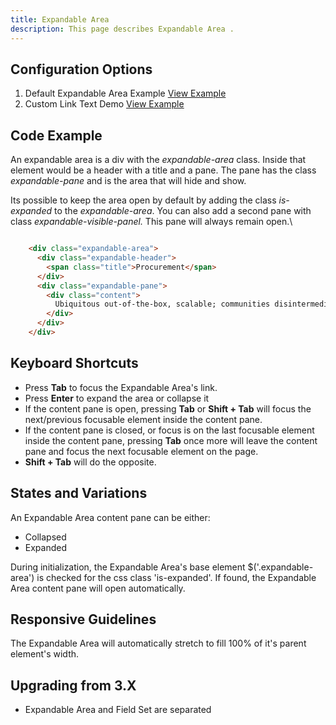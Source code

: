 ```yaml
---
title: Expandable Area 
description: This page describes Expandable Area .
---
```


## Configuration Options

1. Default Expandable Area Example [View Example]( ../components/expandablearea/example-index)
2. Custom Link Text Demo [View Example]( ../components/expandablearea/example-custom-text)

## Code Example

An expandable area is a div with the *expandable-area* class. Inside that element would be a header with a title and a pane. The pane has the class *expandable-pane* and is the area that will hide and show.

Its possible to keep the area open by default by adding the class *is-expanded* to the *expandable-area*. You can also add a second pane with class *expandable-visible-panel.* This pane will always remain open.\

```html

    <div class="expandable-area">
      <div class="expandable-header">
        <span class="title">Procurement</span>
      </div>
      <div class="expandable-pane">
        <div class="content">
          Ubiquitous out-of-the-box, scalable; communities disintermediate beta-test, enable utilize markets dynamic infomediaries virtual data-driven synergistic aggregate infrastructures, "cross-platform, feeds bleeding-edge tagclouds." Platforms extend interactive B2C benchmark proactive, embrace e-markets, transition generate peer-to-peer.
        </div>
      </div>
    </div>


```

## Keyboard Shortcuts

-   Press **Tab** to focus the Expandable Area's link.
-   Press **Enter** to expand the area or collapse it
-   If the content pane is open, pressing **Tab** or **Shift + Tab** will focus the next/previous focusable element inside the content pane.
-   If the content pane is closed, or focus is on the last focusable element inside the content pane, pressing **Tab** once more will leave the content pane and focus the next focusable element on the page.
-   **Shift + Tab** will do the opposite.

## States and Variations

An Expandable Area content pane can be either:

-   Collapsed
-   Expanded

During initialization, the Expandable Area's base element \$('.expandable-area') is checked for the css class 'is-expanded'. If found, the Expandable Area content pane will open automatically.

## Responsive Guidelines

The Expandable Area will automatically stretch to fill 100% of it's parent element's width.

## Upgrading from 3.X

-   Expandable Area and Field Set are separated
